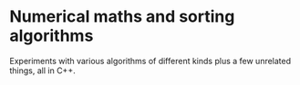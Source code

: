 # Numerical maths and sorting algorithms
Experiments with various algorithms of different kinds plus a few unrelated things, all in C++. 
